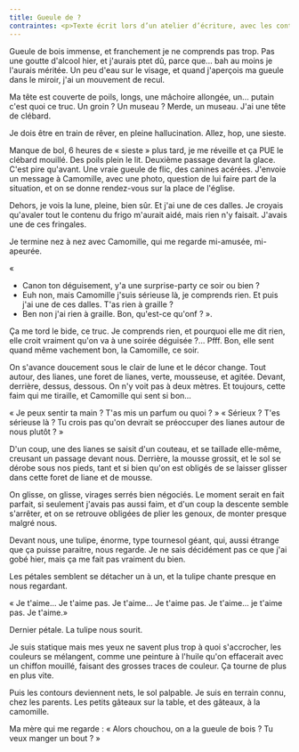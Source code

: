 ```yaml
---
title: Gueule de ?
contraintes: <p>Texte écrit lors d’un atelier d’écriture, avec les contraintes suivantes :</p> <ul> <li>🧱 Matériel : Des cartes du jeu Dixit</li> <li>🤔 Consignes : <ul> <li>Conter une histoire, en tirant des cartes. L’histoire suit le déroulement suivant, chaque élément correspond à une carte : <ul> <li>personnage principal</li> <li>situation initiale</li> <li>bascule</li> <li>péripétie</li> <li>alliés ou ennemi</li> <li>enjeu à résoudre / quête</li> <li>résolution / fin sublimant la sitution</li> </ul></li> <li>Se laisser porter par son intuition, ne pas trop réfléchir.</li> </ul></li> <li>⏰ Timing: 30mn</li> </ul>
---
```


Gueule de bois immense, et franchement je ne comprends pas trop. Pas une goutte d'alcool hier, et j'aurais ptet dû, parce que... bah au moins je l'aurais méritée. Un peu d'eau sur le visage, et quand j'aperçois ma gueule dans le miroir, j'ai un mouvement de recul.

Ma tête est couverte de poils, longs, une mâchoire allongée, un... putain c'est quoi ce truc. Un groin ? Un museau ? Merde, un museau. J'ai une tête de clébard.

Je dois être en train de rêver, en pleine hallucination. Allez, hop, une sieste. 

Manque de bol, 6 heures de « sieste » plus tard, je me réveille et ça PUE le clébard mouillé. Des poils plein le lit. Deuxième passage devant la glace. C'est pire qu'avant. Une vraie gueule de flic, des canines acérées. J'envoie un message à Camomille, avec une photo, question de lui faire part de la situation, et on se donne rendez-vous sur la place de l'église.

Dehors, je vois la lune, pleine, bien sûr. Et j'ai une de ces dalles. Je croyais qu'avaler tout le contenu du frigo m'aurait aidé, mais rien n'y faisait. J'avais une de ces fringales.

Je termine nez à nez avec Camomille, qui me regarde mi-amusée, mi-apeurée.

« 
- Canon ton déguisement, y'a une surprise-party ce soir ou bien ?
- Euh non, mais Camomille j'suis sérieuse là, je comprends rien. Et puis j'ai une de ces dalles. T'as rien à graille ?
- Ben non j'ai rien à graille. Bon, qu'est-ce qu'onf ?
». 

Ça me tord le bide, ce truc. Je comprends rien, et pourquoi elle me dit rien, elle croit vraiment qu'on va à une soirée déguisée ?... Pfff. Bon, elle sent quand même vachement bon, la Camomille, ce soir. 

On s'avance doucement sous le clair de lune et le décor change. Tout autour, des lianes, une foret de lianes, verte, mousseuse, et agitée. Devant, derrière, dessus, dessous. On n'y voit pas à deux mètres. Et toujours, cette faim qui me tiraille, et Camomille qui sent si bon...

« Je peux sentir ta main ? T'as mis un parfum ou quoi ? »
« Sérieux ? T'es sérieuse là ? Tu crois pas qu'on devrait se préoccuper des lianes autour de nous plutôt ? »

D'un coup, une des lianes se saisit d'un couteau, et se taillade elle-même, creusant un passage devant nous. Derrière, la mousse grossit, et le sol se dérobe sous nos pieds, tant et si bien qu'on est obligés de se laisser glisser dans cette foret de liane et de mousse.

On glisse, on glisse, virages serrés bien négociés. Le moment serait en fait parfait, si seulement j'avais pas aussi faim, et d'un coup la descente semble s'arrêter, et on se retrouve obligées de plier les genoux, de monter presque malgré nous. 

Devant nous, une tulipe, énorme, type tournesol géant, qui, aussi étrange que ça puisse paraitre, nous regarde. Je ne sais décidément pas ce que j'ai gobé hier, mais ça me fait pas vraiment du bien.

Les pétales semblent se détacher un à un, et la tulipe chante presque en nous regardant.

« Je t'aime… Je t'aime pas.
Je t'aime… Je t'aime pas.
Je t'aime… je t'aime pas.
Je t'aime.»

Dernier pétale. La tulipe nous sourit.

Je suis statique mais mes yeux ne savent plus trop à quoi s'accrocher, les couleurs se mélangent, comme une peinture à l'huile qu'on effacerait avec un chiffon mouillé, faisant des grosses traces de couleur. Ça tourne de plus en plus vite.

Puis les contours deviennent nets, le sol palpable. Je suis en terrain connu, chez les parents. Les petits gâteaux sur la table, et des gâteaux, à la camomille.

Ma mère qui me regarde : « Alors chouchou, on a la gueule de bois ? Tu veux manger un bout ? »

